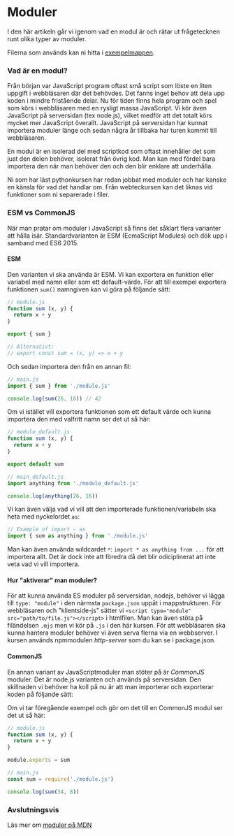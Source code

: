 Moduler
==================================

I den här artikeln går vi igenom vad en modul är och rätar ut frågetecknen runt olika typer av moduler.

Filerna som används kan ni hitta i [exempelmappen](../../example/modules/toolbox).

### Vad är en modul?

Från början var JavaScript program oftast små script som löste en liten uppgift i webbläsaren där det behövdes. Det fanns inget behov att dela upp koden i mindre fristående delar. Nu för tiden finns hela program och spel som körs i webbläsaren med en rysligt massa JavaScript. Vi kör även JavaScript på serversidan (tex node.js), vilket medför att det totalt körs mycket mer JavaScript överallt. JavaScript på serversidan har kunnat importera moduler länge och sedan några år tillbaka har turen kommit till webbläsaren.

En modul är en isolerad del med scriptkod som oftast innehåller det som just den delen behöver, isolerat från övrig kod. Man kan med fördel bara importera den när man behöver den och den blir enklare att underhålla.

Ni som har läst pythonkursen har redan jobbat med moduler och har kanske en känsla för vad det handlar om. Från webteckursen kan det liknas vid funktioner som ni separerade i filer.



### ESM vs CommonJS

När man pratar om moduler i JavaScript så finns det såklart flera varianter att hålla isär. Standardvarianten är ESM (EcmaScript Modules) och dök upp i samband med ES6 2015.



#### ESM

Den varianten vi ska använda är ESM. Vi kan exportera en funktion eller variabel med namn eller som ett default-värde. För att till exempel exportera funktionen `sum()` namngiven kan vi göra på följande sätt:

```js
// module.js
function sum (x, y) {
  return x + y
}

export { sum }

// Alternativt:
// export const sum = (x, y) => x + y
```

Och sedan importera den från en annan fil:

```js
// main.js
import { sum } from './module.js'

console.log(sum(26, 16)) // 42
```


Om vi istället vill exportera funktionen som ett default värde och kunna importera den med valfritt namn ser det ut så här:

```js
// module_default.js
function sum (x, y) {
  return x + y
}

export default sum
```

```js
// main_default.js
import anything from './module_default.js'

console.log(anything(26, 16))
```

Vi kan även välja vad vi vill att den importerade funktionen/variabeln ska heta med nyckelordet `as`:

```js
// Example of import - as
import { sum as anything } from './module.js'
```

Man kan även använda wildcardet `*`: `import * as anything from ...` för att importera allt. Det är dock inte att föredra då det blir odiciplinerat att inte veta vad vi vill importera.



#### Hur "aktiverar" man moduler?

För att kunna använda ES moduler på serversidan, nodejs, behöver vi lägga till `type: "module"` i den närmsta `package.json` uppåt i mappstrukturen. För webbläsaren och "klientside-js" sätter vi `<script type="module" src="path/to/file.js"></script>` i htmlfilen. Man kan även stöta på filändelsen `.mjs` men vi kör på `.js` i den här kursen. För att webbläsaren ska kunna hantera moduler behöver vi även serva flerna via en webbserver. I kursen används npmmodulen *http-server* som du kan se i package.json.



#### CommonJS

En annan variant av JavaScriptmoduler man stöter på är *CommonJS* moduler. Det är node.js varianten och används på serversidan. Den skillnaden vi behöver ha koll på nu är att man importerar och exporterar koden på följande sätt:

Om vi tar föregående exempel och gör om det till en CommonJS modul ser det ut så här:

```js
// module.js
function sum (x, y) {
  return x + y
}

module.exports = sum

// main.js
const sum = require('./module.js')

console.log(sum(34, 8))
```



### Avslutningsvis

Läs mer om [moduler på MDN](https://developer.mozilla.org/en-US/docs/Web/JavaScript/Guide/Modules)
